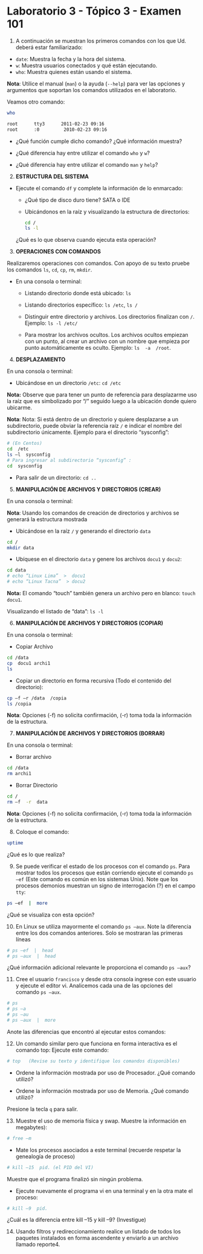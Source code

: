 # Laboratorio 3 - Tópico 3 - Examen 101

1. A continuación se muestran los primeros comandos con los que Ud. deberá estar familiarizado:          

- `date`: Muestra la fecha y la hora del sistema.
- `w`: Muestra usuarios conectados y qué están ejecutando.
- `who`: Muestra quienes están usando el sistema.

**Nota**: Utilice el manual (`man`) o la ayuda (`--help`) para ver las opciones y argumentos que soportan los comandos utilizados en el laboratorio.

Veamos otro comando:

```bash
who

root      tty3      2011-02-23 09:16
root      :0         2010-02-23 09:16
```

- ¿Qué función cumple dicho comando? ¿Qué información muestra?

- ¿Qué diferencia hay entre utilizar el comando `who` y `w`?

- ¿Qué diferencia hay entre utilizar el comando `man` y `help`?

2. **ESTRUCTURA DEL SISTEMA**

- Ejecute el comando `df` y complete la información de lo enmarcado:

    - ¿Qué tipo de disco duro tiene? SATA o IDE
    
    - Ubicándonos en la raíz y visualizando la estructura de directorios:
        
        ```bash
        cd /
        ls -l
        ``` 

    ¿Qué es lo que observa cuando ejecuta esta operación?

3. **OPERACIONES CON COMANDOS**

Realizaremos operaciones con comandos. Con apoyo de su texto pruebe los comandos `ls`, `cd`, `cp`, `rm`, `mkdir`.

- En una consola o terminal:

    - Listando directorio donde está ubicado: `ls`

    - Listando directorios específico: `ls /etc`, `ls /`

    - Distinguir entre directorio y archivos. Los directorios finalizan con `/`. Ejemplo: `ls -l /etc/`

    - Para mostrar los archivos ocultos. Los archivos ocultos empiezan con un punto, al crear un archivo con un nombre que empieza por punto automáticamente es oculto. Ejemplo: `ls  -a  /root`.

4. **DESPLAZAMIENTO**

En una consola o terminal:

- Ubicándose en un directorio `/etc`: `cd /etc`

**Nota:** Observe que para tener un punto de referencia para desplazarme uso la raíz que es simbolizado por “/” seguido luego a la ubicación donde quiero ubicarme.

**Nota**: Nota: Si está dentro de un directorio y quiere desplazarse a un subdirectorio,  puede obviar la referencia raíz `/` e indicar el nombre del subdirectorio únicamente. Ejemplo para el directorio “sysconfig”:

```bash
# (En Centos)
cd  /etc 
ls –l  sysconfig
# Para ingresar al subdirectorio “sysconfig” :
cd  sysconfig
```

- Para salir de un directorio: `cd ..`

5. **MANIPULACIÓN DE ARCHIVOS Y DIRECTORIOS (CREAR)**

En una consola o terminal:

**Nota**: Usando los comandos de creación de directorios y archivos se generará la estructura mostrada

- Ubicándose en la raíz `/` y generando el directorio `data`

```bash
cd /
mkdir data
```

- Ubíquese en el directorio `data` y genere los archivos `docu1` y `docu2`:

```bash
cd data
# echo “Linux Lima”  >  docu1
# echo “Linux Tacna”  > docu2
```

**Nota:** El comando “touch” también genera un archivo pero en blanco: `touch docu1`.

Visualizando el listado de “data”: `ls -l`

6. **MANIPULACIÓN DE ARCHIVOS Y DIRECTORIOS (COPIAR)**

En una consola o terminal:

- Copiar Archivo

```bash
cd /data
cp  docu1 archi1
ls
```

- Copiar un directorio en forma recursiva (Todo el contenido del directorio):

```bash
cp –f –r /data  /copia
ls /copia
```

**Nota**: Opciones (-f) no solicita confirmación, (-r) toma toda la información de la estructura.

7. **MANIPULACIÓN DE ARCHIVOS Y DIRECTORIOS (BORRAR)**

En una consola o terminal:

- Borrar  archivo

```bash
cd /data
rm archi1
```

- Borrar Directorio

```bash
cd /
rm –f  -r  data
```

**Nota**: Opciones (-f) no solicita confirmación, (-r) toma toda la información de la estructura.

8. Coloque el comando:

```bash
uptime
```

¿Qué es lo que realiza?

9. Se puede verificar el estado de los procesos con el comando `ps`. Para mostrar todos los procesos que están corriendo ejecute el comando `ps –ef` (Este comando es común en los sistemas Unix). Note que los procesos demonios muestran un signo de interrogación (?) en el campo `tty`:

```bash
ps –ef  |  more
```

¿Qué se visualiza con esta opción?

10. En Linux se utiliza mayormente el comando `ps –aux`.  Note la diferencia entre los dos comandos anteriores.  Solo se mostraran las primeras líneas

```bash
# ps –ef  |  head
# ps –aux  |  head
```

¿Qué información adicional relevante le proporciona el comando `ps –aux`?

11. Cree el usuario `francisco` y desde otra consola ingrese con este usuario y ejecute el editor vi.
Analicemos cada una de las opciones del comando `ps –aux`.

```bash
# ps 
# ps –a
# ps –au
# ps –aux  |  more
```

Anote las diferencias que encontró al ejecutar estos comandos:

12. Un comando similar pero que funciona en forma interactiva es el comando top: Ejecute este comando:

```bash
# top	(Revise su texto y identifique los comandos disponibles)
```

- Ordene la información mostrada por uso de Procesador. ¿Qué comando utilizó?

- Ordene la información mostrada por uso de Memoria. ¿Qué comando utilizó?	

Presione la tecla `q` para salir.

13. Muestre el uso de memoria física y swap. Muestre la información en megabytes):

```bash
# free –m
```
- Mate los procesos asociados a este terminal (recuerde respetar la genealogía de proceso)

```bash
# kill –15  pid. (el PID del VI)
```

Muestre que el programa finalizó sin ningún problema.

- Ejecute nuevamente el programa vi en una terminal y en la otra mate el proceso:

```bash
# kill –9  pid.
```

¿Cuál es la diferencia entre kill –15 y kill –9? (Investigue)

14. Usando filtros y redireccionamiento realice un listado de todos los paquetes instalados en forma ascendente y enviarlo a un archivo llamado reporte4.
	
